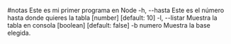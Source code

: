 #notas
Este es mi primer programa en Node
 -h, --hasta    Este es el número hasta donde quieres la tabla
                                                          [number] [default: 10]
  -l, --listar   Muestra la tabla en consola          [boolean] [default: false]
  -b numero Muestra la base elegida.